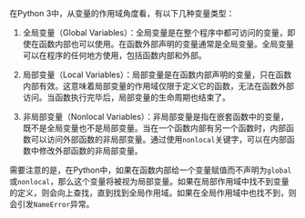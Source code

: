 在Python 3中，从变量的作用域角度看，有以下几种变量类型：

1. 全局变量（Global Variables）：全局变量是在整个程序中都可访问的变量，即使在函数内部也可以使用。在函数外部声明的变量通常是全局变量。全局变量可以在程序的任何地方使用，包括函数内部和外部。

2. 局部变量（Local Variables）：局部变量是在函数内部声明的变量，只在函数内部有效。这意味着局部变量的作用域仅限于定义它的函数，无法在函数外部访问。当函数执行完毕后，局部变量的生命周期也结束了。

3. 非局部变量（Nonlocal Variables）：非局部变量是指在嵌套函数中的变量，既不是全局变量也不是局部变量。当在一个函数内部有另一个函数时，内部函数可以访问外部函数的非局部变量。通过使用`nonlocal`关键字，可以在内部函数中修改外部函数的非局部变量。

需要注意的是，在Python中，如果在函数内部给一个变量赋值而不声明为`global`或`nonlocal`，那么这个变量将被视为局部变量。如果在局部作用域中找不到变量的定义，则会向上查找，直到找到全局作用域。如果在全局作用域中也找不到，则会引发`NameError`异常。